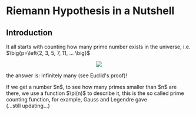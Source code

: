 # Riemann Hypothesis in a Nutshell

## Introduction
It all starts with counting how many prime number exists in the universe, i.e. $\big{p=\left{2, 3, 5, 7, 11, ... \big}$
<br/>
<p align="center"> 
<img src="https://user-images.githubusercontent.com/66701331/183228555-2b5ae855-09f6-41ae-8bc3-1329247683b8.png">
<p/>
the answer is: infinitely many (see Euclid's proof)!
<p/>
If we get a number $n$, to see how many primes smaller than $n$ are there, we use a function $\pi(n)$ to describe it, this is the so called prime counting function, for example, Gauss and Legendre gave
<br/>
(...still updating...)

